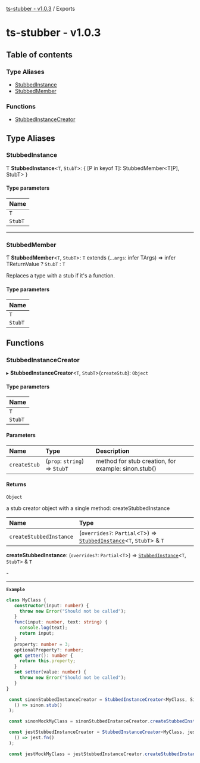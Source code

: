 [ts-stubber - v1.0.3](README.md) / Exports

# ts-stubber - v1.0.3

## Table of contents

### Type Aliases

- [StubbedInstance](modules.md#stubbedinstance)
- [StubbedMember](modules.md#stubbedmember)

### Functions

- [StubbedInstanceCreator](modules.md#stubbedinstancecreator)

## Type Aliases

### StubbedInstance

Ƭ **StubbedInstance**\<`T`, `StubT`\>: \{ [P in keyof T]: StubbedMember\<T[P], StubT\> }

#### Type parameters

| Name |
| :------ |
| `T` |
| `StubT` |

___

### StubbedMember

Ƭ **StubbedMember**\<`T`, `StubT`\>: `T` extends (...`args`: infer TArgs) => infer TReturnValue ? `StubT` : `T`

Replaces a type with a stub if it's a function.

#### Type parameters

| Name |
| :------ |
| `T` |
| `StubT` |

## Functions

### StubbedInstanceCreator

▸ **StubbedInstanceCreator**\<`T`, `StubT`\>(`createStub`): `Object`

#### Type parameters

| Name |
| :------ |
| `T` |
| `StubT` |

#### Parameters

| Name | Type | Description |
| :------ | :------ | :------ |
| `createStub` | (`prop`: `string`) => `StubT` | method for stub creation, for example: sinon.stub() |

#### Returns

`Object`

a stub creator object with a single method: createStubbedInstance

| Name | Type |
| :------ | :------ |
| `createStubbedInstance` | (`overrides?`: `Partial`\<`T`\>) => [`StubbedInstance`](modules.md#stubbedinstance)\<`T`, `StubT`\> & `T` |

**createStubbedInstance**: (`overrides?`: `Partial`\<`T`\>) => [`StubbedInstance`](modules.md#stubbedinstance)\<`T`, `StubT`\> & `T`

\-

-----

**`Example`**

```ts
class MyClass {
   constructor(input: number) {
     throw new Error("Should not be called");
   }
   func(input: number, text: string) {
     console.log(text);
     return input;
   }
   property: number = 3;
   optionalProperty?: number;
   get getter(): number {
     return this.property;
   }
   set setter(value: number) {
     throw new Error("Should not be called");
   }
}

 const sinonStubbedInstanceCreator = StubbedInstanceCreator<MyClass, SinonStub>(
   () => sinon.stub()
 );

 const sinonMockMyClass = sinonStubbedInstanceCreator.createStubbedInstance();

 const jestStubbedInstanceCreator = StubbedInstanceCreator<MyClass, jest.Mock>(
   () => jest.fn()
 );

 const jestMockMyClass = jestStubbedInstanceCreator.createStubbedInstance();
```
